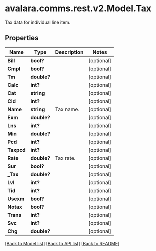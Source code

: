 # avalara.comms.rest.v2.Model.Tax
Tax data for individual line item.
## Properties

Name | Type | Description | Notes
------------ | ------------- | ------------- | -------------
**Bill** | **bool?** |  | [optional] 
**Cmpl** | **bool?** |  | [optional] 
**Tm** | **double?** |  | [optional] 
**Calc** | **int?** |  | [optional] 
**Cat** | **string** |  | [optional] 
**Cid** | **int?** |  | [optional] 
**Name** | **string** | Tax name. | [optional] 
**Exm** | **double?** |  | [optional] 
**Lns** | **int?** |  | [optional] 
**Min** | **double?** |  | [optional] 
**Pcd** | **int?** |  | [optional] 
**Taxpcd** | **int?** |  | [optional] 
**Rate** | **double?** | Tax rate. | [optional] 
**Sur** | **bool?** |  | [optional] 
**_Tax** | **double?** |  | [optional] 
**Lvl** | **int?** |  | [optional] 
**Tid** | **int?** |  | [optional] 
**Usexm** | **bool?** |  | [optional] 
**Notax** | **bool?** |  | [optional] 
**Trans** | **int?** |  | [optional] 
**Svc** | **int?** |  | [optional] 
**Chg** | **double?** |  | [optional] 

[[Back to Model list]](../README.md#documentation-for-models) [[Back to API list]](../README.md#documentation-for-api-endpoints) [[Back to README]](../README.md)


